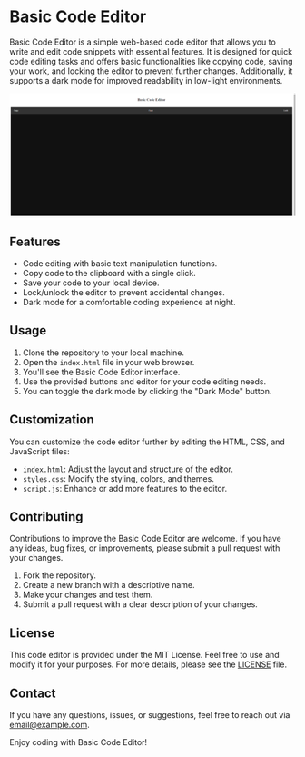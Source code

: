 # Basic Code Editor

Basic Code Editor is a simple web-based code editor that allows you to write and edit code snippets with essential features. It is designed for quick code editing tasks and offers basic functionalities like copying code, saving your work, and locking the editor to prevent further changes. Additionally, it supports a dark mode for improved readability in low-light environments.

![Basic Code Editor Screenshot](screenshot.png)

## Features

- Code editing with basic text manipulation functions.
- Copy code to the clipboard with a single click.
- Save your code to your local device.
- Lock/unlock the editor to prevent accidental changes.
- Dark mode for a comfortable coding experience at night.

## Usage

1. Clone the repository to your local machine.
2. Open the `index.html` file in your web browser.
3. You'll see the Basic Code Editor interface.
4. Use the provided buttons and editor for your code editing needs.
5. You can toggle the dark mode by clicking the "Dark Mode" button.

## Customization

You can customize the code editor further by editing the HTML, CSS, and JavaScript files:

- `index.html`: Adjust the layout and structure of the editor.
- `styles.css`: Modify the styling, colors, and themes.
- `script.js`: Enhance or add more features to the editor.

## Contributing

Contributions to improve the Basic Code Editor are welcome. If you have any ideas, bug fixes, or improvements, please submit a pull request with your changes.

1. Fork the repository.
2. Create a new branch with a descriptive name.
3. Make your changes and test them.
4. Submit a pull request with a clear description of your changes.

## License

This code editor is provided under the MIT License. Feel free to use and modify it for your purposes. For more details, please see the [LICENSE](LICENSE) file.

## Contact

If you have any questions, issues, or suggestions, feel free to reach out via [email@example.com](mailto:saurabh.s.kshatriya7@gmail.com).

Enjoy coding with Basic Code Editor!

